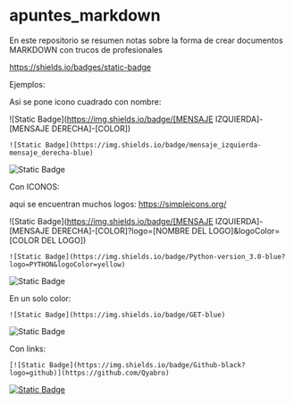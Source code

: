 # apuntes_markdown
En este repositorio se resumen notas sobre la forma de crear documentos MARKDOWN con trucos de profesionales


https://shields.io/badges/static-badge

Ejemplos:

Asi se pone icono cuadrado con nombre:

![Static Badge](https://img.shields.io/badge/[MENSAJE IZQUIERDA]-[MENSAJE DERECHA]-[COLOR])

`![Static Badge](https://img.shields.io/badge/mensaje_izquierda-mensaje_derecha-blue)`

![Static Badge](https://img.shields.io/badge/mensaje_izquierda-mensaje_derecha-blue)


Con ICONOS:

aqui se encuentran muchos logos: https://simpleicons.org/

![Static Badge](https://img.shields.io/badge/[MENSAJE IZQUIERDA]-[MENSAJE DERECHA]-[COLOR]?logo=[NOMBRE DEL LOGO]&logoColor=[COLOR DEL LOGO])

`![Static Badge](https://img.shields.io/badge/Python-version_3.0-blue?logo=PYTHON&logoColor=yellow)`

![Static Badge](https://img.shields.io/badge/Python-version_3.0-blue?logo=PYTHON&logoColor=yellow)


En un solo color:

`![Static Badge](https://img.shields.io/badge/GET-blue)`

![Static Badge](https://img.shields.io/badge/GET-blue)

Con links:

`[![Static Badge](https://img.shields.io/badge/Github-black?logo=github)](https://github.com/Qyabro)`

[![Static Badge](https://img.shields.io/badge/Github-black?logo=github)](https://github.com/Qyabro)
